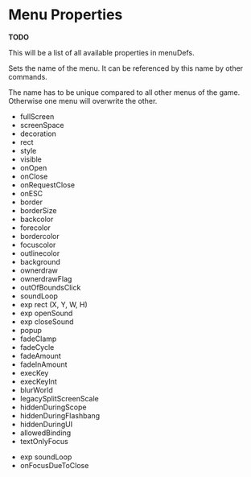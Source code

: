 <script setup>
import GameSwitcher from '@theme/components/GameSwitcher.vue';
import { Game, selectedGame } from '@theme/components/preferences';
import MenuProperty from './components/MenuProperty.md';
import PropertyParameterList from './components/PropertyParameterList.vue';
import PropertyParameter from './components/PropertyParameter.vue';
import MenuPropertyExample from './components/MenuPropertyExample.md';

const { iw4, iw5 } = Game;
</script>

# Menu Properties

<GameSwitcher :games="[Game.iw4, Game.iw5]" />
<div v-if="selectedGame"><!-- Workaround to make sure dependency on selectedGame is recognized --></div>

**TODO**

This will be a list of all available properties in menuDefs.

<MenuProperty name="name" :required="true" usage="<value>">
<PropertyParameterList>
    <PropertyParameter name="value" type="String" description="The name of the menu" />
</PropertyParameterList>

Sets the name of the menu.
It can be referenced by this name by other commands.

The name has to be unique compared to all other menus of the game.
Otherwise one menu will overwrite the other.

<MenuPropertyExample value="name 'TestMenu'" />
</MenuProperty>

- fullScreen
- screenSpace
- decoration
- rect
- style
- visible
- onOpen
- onClose
- onRequestClose
- onESC
- border
- borderSize
- backcolor
- forecolor
- bordercolor
- focuscolor
- outlinecolor
- background
- ownerdraw
- ownerdrawFlag
- outOfBoundsClick
- soundLoop
- exp rect (X, Y, W, H)
- exp openSound
- exp closeSound
- popup
- fadeClamp
- fadeCycle
- fadeAmount
- fadeInAmount
- execKey
- execKeyInt
- blurWorld
- legacySplitScreenScale
- hiddenDuringScope
- hiddenDuringFlashbang
- hiddenDuringUI
- allowedBinding
- textOnlyFocus

<div class="game-only iw5">

- exp soundLoop
- onFocusDueToClose

</div>

